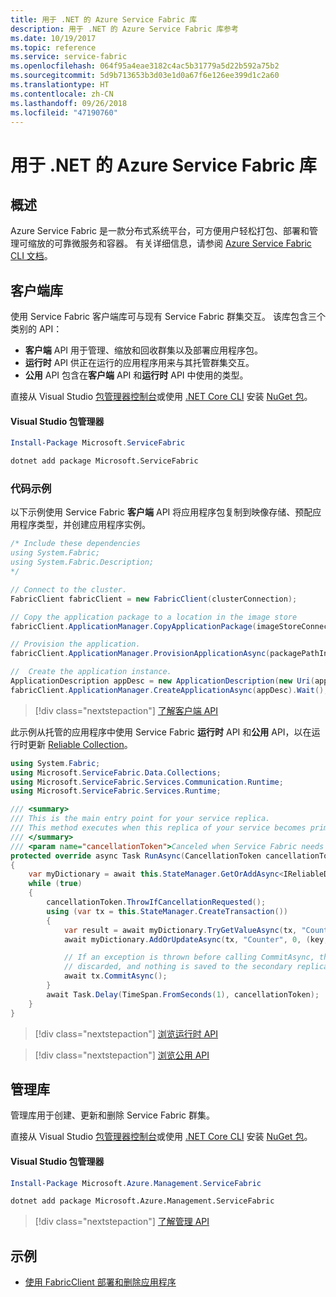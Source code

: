 ```yaml
---
title: 用于 .NET 的 Azure Service Fabric 库
description: 用于 .NET 的 Azure Service Fabric 库参考
ms.date: 10/19/2017
ms.topic: reference
ms.service: service-fabric
ms.openlocfilehash: 064f95a4eae3182c4ac5b31779a5d22b592a75b2
ms.sourcegitcommit: 5d9b713653b3d03e1d0a67f6e126ee399d1c2a60
ms.translationtype: HT
ms.contentlocale: zh-CN
ms.lasthandoff: 09/26/2018
ms.locfileid: "47190760"
---
```

# <a name="azure-service-fabric-libraries-for-net"></a>用于 .NET 的 Azure Service Fabric 库

## <a name="overview"></a>概述

Azure Service Fabric 是一款分布式系统平台，可方便用户轻松打包、部署和管理可缩放的可靠微服务和容器。  有关详细信息，请参阅 [Azure Service Fabric CLI 文档](/azure/service-fabric/)。

## <a name="client-library"></a>客户端库

使用 Service Fabric 客户端库可与现有 Service Fabric 群集交互。  该库包含三个类别的 API：

* **客户端** API 用于管理、缩放和回收群集以及部署应用程序包。
* **运行时** API 供正在运行的应用程序用来与其托管群集交互。
* **公用** API 包含在**客户端** API 和**运行时** API 中使用的类型。

直接从 Visual Studio [包管理器控制台][PackageManager]或使用 [.NET Core CLI][DotNetCLI] 安装 [NuGet 包](https://www.nuget.org/packages/Microsoft.ServiceFabric)。

#### <a name="visual-studio-package-manager"></a>Visual Studio 包管理器

```powershell
Install-Package Microsoft.ServiceFabric
```

```bash
dotnet add package Microsoft.ServiceFabric
```

### <a name="code-examples"></a>代码示例

以下示例使用 Service Fabric **客户端** API 将应用程序包复制到映像存储、预配应用程序类型，并创建应用程序实例。

```csharp
/* Include these dependencies
using System.Fabric;
using System.Fabric.Description;
*/

// Connect to the cluster.
FabricClient fabricClient = new FabricClient(clusterConnection);

// Copy the application package to a location in the image store
fabricClient.ApplicationManager.CopyApplicationPackage(imageStoreConnectionString, packagePath, packagePathInImageStore);

// Provision the application.
fabricClient.ApplicationManager.ProvisionApplicationAsync(packagePathInImageStore).Wait();

//  Create the application instance.
ApplicationDescription appDesc = new ApplicationDescription(new Uri(appName), appType, appVersion);
fabricClient.ApplicationManager.CreateApplicationAsync(appDesc).Wait();
```

> [!div class="nextstepaction"]
> [了解客户端 API](/dotnet/api/overview/azure/servicefabric/client)

此示例从托管的应用程序中使用 Service Fabric **运行时** API 和**公用** API，以在运行时更新 [Reliable Collection](/azure/service-fabric/service-fabric-reliable-services-reliable-collections)。

```csharp
using System.Fabric;
using Microsoft.ServiceFabric.Data.Collections;
using Microsoft.ServiceFabric.Services.Communication.Runtime;
using Microsoft.ServiceFabric.Services.Runtime;

/// <summary>
/// This is the main entry point for your service replica.
/// This method executes when this replica of your service becomes primary and has write status.
/// </summary>
/// <param name="cancellationToken">Canceled when Service Fabric needs to shut down this service replica.</param>
protected override async Task RunAsync(CancellationToken cancellationToken)
{
    var myDictionary = await this.StateManager.GetOrAddAsync<IReliableDictionary<string, long>>("myDictionary");
    while (true)
    {
        cancellationToken.ThrowIfCancellationRequested();
        using (var tx = this.StateManager.CreateTransaction())
        {
            var result = await myDictionary.TryGetValueAsync(tx, "Counter");
            await myDictionary.AddOrUpdateAsync(tx, "Counter", 0, (key, value) => ++value);

            // If an exception is thrown before calling CommitAsync, the transaction aborts, all changes are
            // discarded, and nothing is saved to the secondary replicas.
            await tx.CommitAsync();
        }
        await Task.Delay(TimeSpan.FromSeconds(1), cancellationToken);
    }
}
```

> [!div class="nextstepaction"]
> [浏览运行时 API](/dotnet/api/overview/azure/servicefabric/runtime)

> [!div class="nextstepaction"]
> [浏览公用 API](/dotnet/api/overview/azure/servicefabric/common)

## <a name="management-library"></a>管理库

管理库用于创建、更新和删除 Service Fabric 群集。

直接从 Visual Studio [包管理器控制台][PackageManager]或使用 [.NET Core CLI][DotNetCLI] 安装 [NuGet 包](https://www.nuget.org/packages/Microsoft.Azure.Management.ServiceFabric)。

#### <a name="visual-studio-package-manager"></a>Visual Studio 包管理器

```powershell
Install-Package Microsoft.Azure.Management.ServiceFabric
```

```bash
dotnet add package Microsoft.Azure.Management.ServiceFabric
```

> [!div class="nextstepaction"]
> [了解管理 API](/dotnet/api/overview/azure/servicefabric/management)

## <a name="samples"></a>示例

* [使用 FabricClient 部署和删除应用程序](/azure/service-fabric/service-fabric-deploy-remove-applications-fabricclient)

[PackageManager]: https://docs.microsoft.com/nuget/tools/package-manager-console
[DotNetCLI]: https://docs.microsoft.com/dotnet/core/tools/dotnet-add-package
